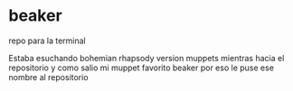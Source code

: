 # beaker
repo para la terminal

Estaba esuchando bohemian rhapsody version muppets 
mientras hacia el repositorio y
como salio mi muppet favorito beaker por eso le puse ese 
nombre al repositorio